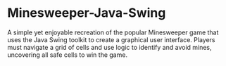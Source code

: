 # Minesweeper-Java-Swing
A simple yet enjoyable recreation of the popular Minesweeper game that uses the Java Swing toolkit to create a graphical user interface. Players must navigate a grid of cells and use logic to identify and avoid mines, uncovering all safe cells to win the game.
